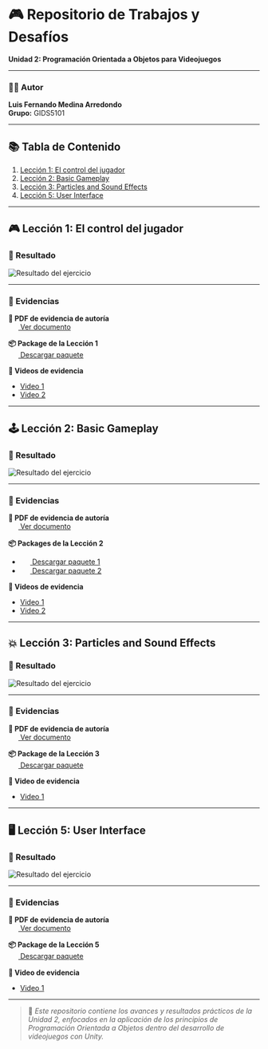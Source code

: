# 🎮 Repositorio de Trabajos y Desafíos

**Unidad 2: Programación Orientada a Objetos para Videojuegos**

---

### 👨‍💻 Autor

**Luis Fernando Medina Arredondo**  
**Grupo:** GIDS5101

---

## 📚 Tabla de Contenido

1. [Lección 1: El control del jugador](#lección-1-el-control-del-jugador)  
2. [Lección 2: Basic Gameplay](#lección-2-basic-gameplay)  
3. [Lección 3: Particles and Sound Effects](#lección-3-particles-and-sound-effects)  
4. [Lección 5: User Interface](#lección-5-user-interface)

---

## 🎮 Lección 1: El control del jugador

### 🧩 Resultado

![Resultado del ejercicio](https://github.com/user-attachments/assets/609be90c-99b8-4364-aea5-0f88bf3ea92d)

---

### 📑 Evidencias

**📄 PDF de evidencia de autoría**  
[<img src="https://upload.wikimedia.org/wikipedia/commons/8/87/PDF_file_icon.svg" width="16" style="vertical-align:middle; margin-right:4px;"> Ver documento](https://drive.google.com/file/d/1CTHiYO4_TvIW9Ebwz1SCYdMr9NRFhkR3/view?usp=sharing)

**📦 Package de la Lección 1**  
[<img src="https://cdn-icons-png.flaticon.com/512/5968/5968866.png" width="16" style="vertical-align:middle; margin-right:4px;"> Descargar paquete](https://drive.google.com/file/d/1Aj9De4ySk9wdu22NYSJ6wcfFZzfwieK4/view?usp=sharing)

**🎥 Videos de evidencia**  
* [Video 1](https://drive.google.com/file/d/1cUSi9NswCtYYKkjRQ2ORVeuc8eHqP4JY/view?usp=sharing)  
* [Video 2](https://drive.google.com/file/d/1xcOzlqV7DsbydxYqUsIjLomgAEhgzo6i/view?usp=sharing)

---

## 🕹️ Lección 2: Basic Gameplay

### 🧩 Resultado

![Resultado del ejercicio](https://github.com/user-attachments/assets/b4966d0a-5f68-4299-8d46-370e6d1fb3ca)

---

### 📑 Evidencias

**📄 PDF de evidencia de autoría**  
[<img src="https://upload.wikimedia.org/wikipedia/commons/8/87/PDF_file_icon.svg" width="16" style="vertical-align:middle; margin-right:4px;"> Ver documento](https://drive.google.com/file/d/1IH5cr5AesZHLViYOm6kSn7mn3wPIlOD9/view?usp=sharing)

**📦 Packages de la Lección 2**  
* [<img src="https://cdn-icons-png.flaticon.com/512/5968/5968866.png" width="16" style="vertical-align:middle; margin-right:4px;"> Descargar paquete 1](https://drive.google.com/file/d/1XqAaq_fuhu__cyq-AG6BQ9w1TpMAVSW0/view?usp=sharing)  
* [<img src="https://cdn-icons-png.flaticon.com/512/5968/5968866.png" width="16" style="vertical-align:middle; margin-right:4px;"> Descargar paquete 2](https://drive.google.com/file/d/11nZNBPmyO8PzxnoWYglXm471Icoa90NE/view?usp=sharing)

**🎥 Videos de evidencia**  
* [Video 1](https://drive.google.com/file/d/1tuohZt6zwOmQD5b4Opv_EFSuLzww7B5o/view?usp=sharing)  
* [Video 2](https://drive.google.com/file/d/1DoYbbEwvWehnOorTAJZ72cvtMTXOzU9A/view?usp=sharing)

---

## 💥 Lección 3: Particles and Sound Effects

### 🧩 Resultado

![Resultado del ejercicio](https://github.com/user-attachments/assets/c83c7dca-61e9-442b-94e0-0bfa45dd1f44)

---

### 📑 Evidencias

**📄 PDF de evidencia de autoría**  
[<img src="https://upload.wikimedia.org/wikipedia/commons/8/87/PDF_file_icon.svg" width="16" style="vertical-align:middle; margin-right:4px;"> Ver documento](https://drive.google.com/file/d/1xR5qSkXjWwe_MNMdiQGuVdeZl1CNQjWE/view?usp=sharing)

**📦 Package de la Lección 3**  
[<img src="https://cdn-icons-png.flaticon.com/512/5968/5968866.png" width="16" style="vertical-align:middle; margin-right:4px;"> Descargar paquete](https://drive.google.com/file/d/1HQZ3OoDnhX4wj7B2Rgxy5RNClMa3FBiK/view?usp=sharing)

**🎥 Video de evidencia**  
* [Video 1](https://drive.google.com/file/d/1HQZ3OoDnhX4wj7B2Rgxy5RNClMa3FBiK/view?usp=sharing)

---

## 🖥️ Lección 5: User Interface

### 🧩 Resultado

![Resultado del ejercicio](https://github.com/user-attachments/assets/90c56485-7053-45ba-b751-c5e4e4d23f64)

---

### 📑 Evidencias

**📄 PDF de evidencia de autoría**  
[<img src="https://upload.wikimedia.org/wikipedia/commons/8/87/PDF_file_icon.svg" width="16" style="vertical-align:middle; margin-right:4px;"> Ver documento](https://drive.google.com/file/d/1fJRpLlIa-9mMuFItQpUqZzZMFZgMBJJt/view?usp=sharing)

**📦 Package de la Lección 5**  
[<img src="https://cdn-icons-png.flaticon.com/512/5968/5968866.png" width="16" style="vertical-align:middle; margin-right:4px;"> Descargar paquete](https://drive.google.com/file/d/1_hQds_8lclzVWgW8P3Lw6YMrpaWQ7tHJ/view?usp=sharing)

**🎥 Video de evidencia**  
* [Video 1](https://drive.google.com/file/d/1O9y0C4vn-mX0dAyMJX3SI4R0vEBs3tYo/view?usp=sharing)

---

> 🧩 *Este repositorio contiene los avances y resultados prácticos de la Unidad 2, enfocados en la aplicación de los principios de Programación Orientada a Objetos dentro del desarrollo de videojuegos con Unity.*
